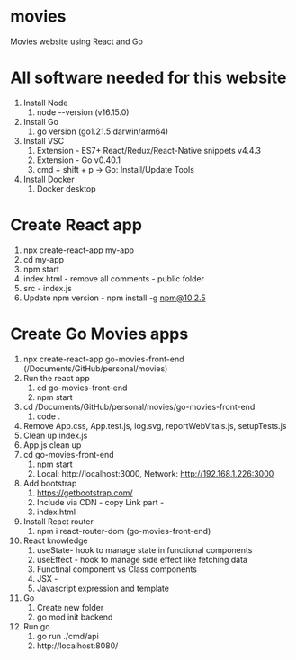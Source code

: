 # movies
Movies website using React and Go

# All software needed for this website
1. Install Node
    1. node --version (v16.15.0)
2. Install Go
    1. go version (go1.21.5 darwin/arm64)
3. Install VSC
    1. Extension - ES7+ React/Redux/React-Native snippets v4.4.3
    2. Extension - Go v0.40.1
    3. cmd + shift + p -> Go: Install/Update Tools
4. Install Docker
    1. Docker desktop

# Create React app
1. npx create-react-app my-app
2. cd my-app
3. npm start
4. index.html - remove all comments - public folder
5. src - index.js
6. Update npm version - npm install -g npm@10.2.5

# Create Go Movies apps
1. npx create-react-app go-movies-front-end (/Documents/GitHub/personal/movies)
2. Run the react app
    1. cd go-movies-front-end
    2. npm start
3. cd /Documents/GitHub/personal/movies/go-movies-front-end
    1. code .
4. Remove App.css, App.test.js, log.svg, reportWebVitals.js, setupTests.js
5. Clean up index.js
6. App.js clean up
7. cd go-movies-front-end
    1. npm start
    2. Local: http://localhost:3000, Network: http://192.168.1.226:3000
8. Add bootstrap
    1. https://getbootstrap.com/
    2. Include via CDN - copy Link part - <link href="https://cdn.jsdelivr.net/npm/bootstrap@5.3.2/dist/css/bootstrap.min.css" rel="stylesheet" integrity="sha384-T3c6CoIi6uLrA9TneNEoa7RxnatzjcDSCmG1MXxSR1GAsXEV/Dwwykc2MPK8M2HN" crossorigin="anonymous">
    3. index.html
9. Install React router
    1. npm i react-router-dom (go-movies-front-end)
10. React knowledge
    1. useState- hook to manage state in functional components
    2. useEffect - hook to manage side effect like fetching data
    3. Functinal component vs Class components 
    4. JSX - 
    5. Javascript expression and template
11. Go 
    1. Create new folder
    2. go mod init backend
12. Run go 
    1. go run ./cmd/api
    2. http://localhost:8080/
